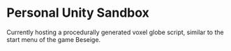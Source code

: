 # Personal Unity Sandbox

Currently hosting a procedurally generated voxel globe script, similar to the start menu of the game Beseige.
